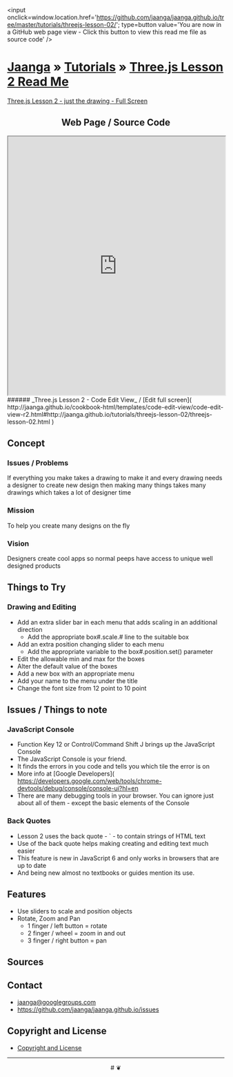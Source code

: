 ﻿<span style=display:none; >[You are now in a GitHub source code view - click this link to view this read me file as a web page]( http://jaanga.github.io/tutorials/threejs-lesson-02/ "View file as a web page." ) </span>
<input onclick=window.location.href='https://github.com/jaanga/jaanga.github.io/tree/master/tutorials/threejs-lesson-02/'; type=button  value='You are now in a GitHub web page view - Click this button to view this read me file as source code' />

[Jaanga]( http://jaanga.github.io ) » [Tutorials]( http://jaanga.github.io/tutorials/ ) »
[Three.js Lesson 2 Read Me]( index.html )
===


[Three.js Lesson 2 - just the drawing - Full Screen]( http://jaanga.github.io/tutorials/threejs-lesson-01/threejs-lesson-02.html )

## <center>Web Page / Source Code</center>

<iframe class=ifr src=http://jaanga.github.io/cookbook-html/templates/code-edit-view/code-edit-view-r2.html#http://jaanga.github.io/tutorials/threejs-lesson-02/threejs-lesson-02.html width=100% height=600px ></iframe>  
###### _Three.js Lesson 2 - Code Edit View_ /  [Edit full screen]( http://jaanga.github.io/cookbook-html/templates/code-edit-view/code-edit-view-r2.html#http://jaanga.github.io/tutorials/threejs-lesson-02/threejs-lesson-02.html )


## Concept

### Issues / Problems
<!--

The general format is an adaptation of the ideas developed in Alexander's _et al_ [A Patttern Language]( https://books.google.com/books?id=hwAHmktpk5IC&pg=PR10#v=onepage&q&f=false ) - as sammarized on page 10.

Each pattern describes a problem which occurs over and over again in our environment, and then describes the core of the solution to that problem, in such a way that you can use this solution a million times over, without ever doing it the same way twice.

patterns are descriptions of common problems and proposal for the solutions that can be used repeatedly every time the problem is encountered and producing an different outcome.

-->

If everything you make takes a drawing to make it and every drawing needs a designer to create new design then making many things takes many drawings which takes a lot of designer time

### Mission
<!-- a statement of a rationale, applicable now as well as in the future -->

To help you create many designs on the fly


### Vision
<!--  a descriptive picture of a desired future state -->

Designers create cool apps so normal peeps have access to unique well designed products

## Things to Try

### Drawing and Editing

* Add an extra slider bar in each menu that adds scaling in an additional direction
	* Add the appropriate box#.scale.# line to the suitable box
* Add an extra position changing slider to each menu
	* Add the appropriate variable to the box#.position.set() parameter
* Edit the allowable min and max for the boxes
* Alter the default value of the boxes 
* Add a new box with an appropriate menu
* Add your name to the menu under the title
* Change the font size from 12 point to 10 point


## Issues / Things to note

### JavaScript Console
* Function Key 12 or Control/Command Shift J brings up the JavaScript Console
* The JavaScript Console is your friend. 
* It finds the errors in you code and tells you which tile the error is on
* More info at [Google Developers]( https://developers.google.com/web/tools/chrome-devtools/debug/console/console-ui?hl=en
* There are many debugging tools in your browser. You can ignore just about all of them - except the basic elements of the Console


### Back Quotes

* Lesson 2 uses the back quote - ` - to contain strings of HTML text
* Use of the back quote helps making creating and editing text much easier
* This feature is new in JavaScript 6 and only works in browsers that are up to date
* And being new almost no textbooks or guides mention its use.




## Features

* Use sliders to scale and position objects
* Rotate, Zoom and Pan
	* 1 finger / left button =  rotate
	* 2 finger / wheel = zoom in and out
	* 3 finger / right button = pan


## Sources




## Contact

* jaanga@googlegroups.com
* https://github.com/jaanga/jaanga.github.io/issues

## Copyright and License

* [Copyright and License]( http://jaanga.github.io/#http://jaanga.github.io/jaanga-copyright-and-mit-license.md ) 

***

<center title="dingbat" >
# <a href=javascript:window.scrollTo(0,0); style=text-decoration:none; >❦</a>
</center>



